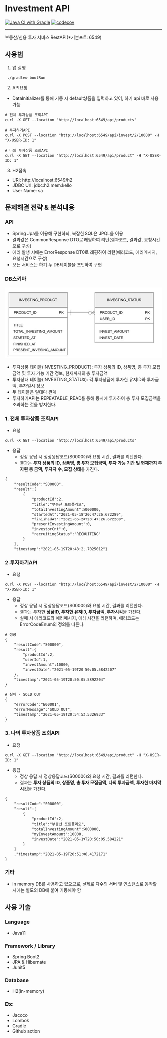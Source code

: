 # Investment API

[![Java CI with Gradle](https://github.com/hyooi/InvestmentApi/actions/workflows/gradle.yml/badge.svg?branch=master)](https://github.com/hyooi/InvestmentApi/actions/workflows/gradle.yml)
[![codecov](https://codecov.io/gh/hyooi/InvestmentApi/branch/master/graph/badge.svg?token=S1ZNMVHSYT)](https://codecov.io/gh/hyooi/InvestmentApi)

---
부동산/신용 투자 서비스 RestAPI(*기본포트: 6549)

## 사용법

1. 앱 실행

```
 ./gradlew bootRun
```

2. API요청

- DataInitializer를 통해 기동 시 default상품을 입력하고 있어, 하기 api 바로 사용 가능

```
# 전체 투자상품 조회API
curl -X GET --location "http://localhost:6549/api/products"

# 투자하기API
curl -X POST --location "http://localhost:6549/api/invest/2/10000" -H "X-USER-ID: 1"

# 나의 투자상품 조회API
curl -X GET --location "http://localhost:6549/api/product" -H "X-USER-ID: 1"
```

3. H2접속

- URI: http://localhost:6549/h2
- JDBC Url: jdbc:h2:mem:kello
- User Name: sa

## 문제해결 전략 & 분석내용

### API

- Spring Jpa를 이용해 구현하되, 복잡한 SQL은 JPQL을 이용
- 결과값은 CommonResponse DTO로 래핑하여 리턴(결과코드, 결과값, 요청시간으로 구성)
- 에러 발생 시에는 ErrorResponse DTO로 래핑하여 리턴(에러코드, 에러메시지, 요청시간으로 구성)
- 모든 서비스는 하기 두 DB테이블을 조인하여 구현

### DB스키마

![erd](erd.png)

- 투자상품 테이블(INVESTING_PRODUCT): 투자 상품의 ID, 상품명, 총 투자 모집금액 및 투자 가능 기간 정보, 현재까지의 총 투자금액
- 투자상태 테이블(INVESTING_STATUS): 각 투자상품에 투자한 유저ID와 투자금액, 투자일시 정보
- 두 테이블은 일대다 관계
- 투자하기API는 REPEATABLE_READ를 통해 동시에 투자하여 총 투자 모집금액을 초과하는 것을 방지한다.

### 1. 전체 투자상품 조회API

- 요청

```
curl -X GET --location "http://localhost:6549/api/products"
```

- 응답
    - 정상 응답 시 정상응답코드(S00000)와 요청 시간, 결과를 리턴한다.
    - 결과는 **투자 상품의 ID, 상품명, 총 투자 모집금액, 투자 가능 기간 및 현재까지 투자된 총 금액, 투자자 수, 모집 상태**를 가진다.

```
{
    "resultCode":"S00000",
    "result":[
        {
            "productId":2,
            "title":"부동산 포트폴리오",
            "totalInvestingAmount":5000000,
            "startedAt":"2021-05-18T20:47:26.672289",
            "finishedAt":"2021-05-20T20:47:26.672289",
            "presentInvestingAmount":0,
            "investorCnt":0,
            "recruitingStatus":"RECRUITING"
        }
    ],
    "timestamp":"2021-05-19T20:48:21.7025012"}
```

### 2.투자하기API

- 요청

```
curl -X POST --location "http://localhost:6549/api/invest/2/10000" -H "X-USER-ID: 1"
```

- 응답
    - 정상 응답 시 정상응답코드(S00000)와 요청 시간, 결과를 리턴한다.
    - 결과는 투자한 **상품ID, 투자한 유저ID, 투자금액, 투자시각**을 가진다.
    - 실패 시 에러코드와 에러메시지, 에러 시간을 리턴하며, 에러코드는 ErrorCodeEnum의 정의를 따른다.

```
# 성공
{
    "resultCode":"S00000",
    "result":{
        "productId":2,
        "userId":1,
        "investAmount":10000,
        "investDate":"2021-05-19T20:50:05.5842207"
    },
    "timestamp":"2021-05-19T20:50:05.5892204"
}

# 실패 - SOLD OUT
{
    "errorCode":"E00001",
    "errorMessage":"SOLD OUT",
    "timestamp":"2021-05-19T20:54:52.5326933"
}
```

### 3. 나의 투자상품 조회API

- 요청

```
curl -X GET --location "http://localhost:6549/api/product" -H "X-USER-ID: 1"
```

- 응답
    - 정상 응답 시 정상응답코드(S00000)와 요청 시간, 결과를 리턴한다.
    - 결과는 **투자 상품의 ID, 상품명, 총 투자 모집금액, 나의 투자금액, 투자한 마지막 시간**을 가진다.

```
{
    "resultCode":"S00000",
    "result":[
        {
            "productId":2,
            "title":"부동산 포트폴리오",
            "totalInvestingAmount":5000000,
            "myInvestAmount":10000,
            "investDate":"2021-05-19T20:50:05.584221"
        }
    ]
    ,"timestamp":"2021-05-19T20:51:06.4172171"
}
```

### 기타

- in memory DB를 사용하고 있으므로, 실제로 다수의 서버 및 인스턴스로 동작할 시에는 별도의 DB에 붙여 기동해야 함

## 사용 기술

### Language

- Java11

### Framework / Library

- Spring Boot2
- JPA & Hibernate
- Junit5

### Database

- H2(in-memory)

### Etc

- Jacoco
- Lombok
- Gradle
- Github action